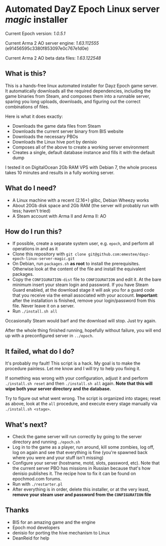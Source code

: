 Automated DayZ Epoch Linux server _magic_ installer
===========================================

Current Epoch version: *1.0.5.1*

Current Arma 2 AO server engine: *1.63.112555* (e91456595c3380f853097e0c767e1d0e)

Current Arma 2 AO beta data files: *1.63.122548*

What is this?
-------------

This is a hands-free linux automated installer for Dayz Epoch
game server. It automatically downloads all the required dependencies,
including the game binaries from Steam, and composes them into a
runnable server, sparing you long uploads, downloads, and figuring out the
correct combinations of files. 

Here is what it does exactly:

* Downloads the game data files from Steam
* Downloads the current server binary from BIS website
* Downloads the necessary PBOs
* Downloads the Linux hive port by denisio
* Composes all of the above to create a working server environment
* Creates a single, default database instance and fills it with the default dump

I tested it on DigitalOcean 2Gb RAM VPS with Debian 7, the whole
process takes 10 minutes and results in a fully working server.

What do I need?
---------------

* A Linux machine with a recent (2.16+) glibc, Debian Wheezy works
* About 20Gb disk space and 2Gb RAM (the server will probably run with less; haven't tried)
* A Steam account with Arma II and Arma II: AO

How do I run this?
------------------

* If possible, create a separate system user, e.g. `epoch`, and perform all operations in and as it
* Clone this repository with `git clone git@github.com:emestee/dayz-epoch-linux-server-magic.git`
* On Debian, run `packages.sh` **as root** to install the prerequisites. Otherwise look at the content of the file
  and install the equivalent packages.
* Copy the `CONFIGURATION-dist` file to `CONFIGURATION` and edit it. At the bare minimum insert your steam login and password.
  If you have Steam Guard enabled, at the download stage it will ask you for a guard code that you receive via the email
  associated with your account.  **Important**: after the installation is finished, remove your login/password from this file.
  Never leave it on a server.
* Run `./install.sh all`

Occasionally Steam would barf and the download will stop. Just try again.

After the whole thing finished running, hopefully without failure, you
will end up with a preconfigured server in `../epoch`.

It failed, what do I do?
------------------------

It's probably my fault! This script is a hack. My goal is to make the
procedure painless. Let me know and I will try to help you fixing it.

If something was wrong with your configuration, adjust it and perform
`./install.sh reset` and then `./install.sh all` again. **Note that this
will wipe both your server directory and the database.**

Try to figure out what went wrong. The script is organized into
stages; reset as above, look at the `all` procedure, and execute every stage manually
via `./install.sh <stage>`.

What's next?
------------

* Check the game server will run correctly by going to the server directory and running `./epoch.sh`
* Log in to the game as a player, run around, kill some zombies, log off, log on again and see that everything is fine (you're 
  spawned back where you were and your stuff isn't missing)
* Configure your server (hostname, motd, slots, password, etc). Note that the current server PBO has missions in Russian
  because that's how denisio publishes it. The recipe how to fix it can be found on epochmod.com forums.
* Run with `./restarter.pl`
* After everything is in order, delete this installer, or at the very least, **remove your steam user and password from the `CONFIGURATION` file**

Thanks
------

* BIS for an amazing game and the engine
* Epoch mod developers 
* denisio for porting the hive mechanism to Linux
* DeanReid for help

